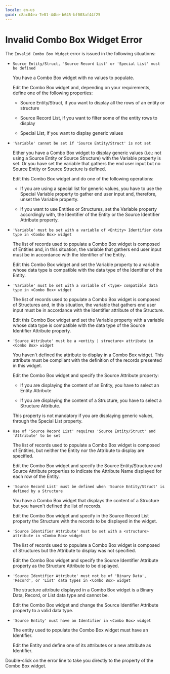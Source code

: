 ```yaml
---
locale: en-us
guid: c8ac04ea-7e81-44be-b645-bf003af44f25
---
```


# Invalid Combo Box Widget Error

The `Invalid Combo Box Widget` error is issued in the following situations:

* `Source Entity/Struct, 'Source Record List' or 'Special List' must be defined`
  
    You have a Combo Box widget with no values to populate.

    Edit the Combo Box widget and, depending on your requirements, define one of the following properties:
    
    * Source Entity/Struct, if you want to display all the rows of an entity or structure

    * Source Record List, if you want to filter some of the entity rows to display
    
    * Special List, if you want to display generic values

* `'Variable' cannot be set if 'Source Entity/Struct' is not set`
  
    Either you have a Combo Box widget to display generic values (i.e.: not using a Source Entity or Source Structure) with the Variable property is set. Or you have set the variable that gathers the end user input but no Source Entity or Source Structure is defined.

    Edit this Combo Box widget and do one of the following operations: 
    
    * If you are using a special list for generic values, you have to use the Special Variable property to gather end user input and, therefore, unset the Variable property. 

    * If you want to use Entities or Structures, set the Variable property accordingly with, the Identifier of the Entity or the Source Identifier Attribute property.

* `'Variable' must be set with a variable of <Entity> Identifier data type in <Combo Box> widget`
  
    The list of records used to populate a Combo Box widget is composed of Entities and, in this situation, the variable that gathers end user input must be in accordance with the Identifier of the Entity.

    Edit this Combo Box widget and set the Variable property to a variable whose data type is compatible with the data type of the Identifier of the Entity.

* `'Variable' must be set with a variable of <type> compatible data type in <Combo Box> widget`
  
    The list of records used to populate a Combo Box widget is composed of Structures and, in this situation, the variable that gathers end user input must be in accordance with the Identifier attribute of the Structure.

    Edit this Combo Box widget and set the Variable property with a variable whose data type is compatible with the data type of the Source Identifier Attribute property.

* `'Source Attribute' must be a <entity | structure> attribute in <Combo Box> widget`
  
    You haven't defined the attribute to display in a Combo Box widget. This attribute must be compliant with the definition of the records presented in this widget.

    Edit the Combo Box widget and specify the Source Attribute property:
    
    * If you are displaying the content of an Entity, you have to select an Entity Attribute
    
    * If you are displaying the content of a Structure, you have to select a Structure Attribute. 
    
    This property is not mandatory if you are displaying generic values, through the Special List property.

* `Use of 'Source Record List' requires 'Source Entity/Struct' and 'Attribute' to be set`
  
    The list of records used to populate a Combo Box widget is composed of Entities, but neither the Entity nor the Attribute to display are specified.

    Edit the Combo Box widget and specify the Source Entity/Structure and Source Attribute properties to indicate the Attribute Name displayed for each row of the Entity.

* `'Source Record List' must be defined when 'Source Entity/Struct' is defined by a Structure`
  
    You have a Combo Box widget that displays the content of a Structure but you haven't defined the list of records.

    Edit the Combo Box widget and specify in the Source Record List property the Structure with the records to be displayed in the widget.

* `'Source Identifier Attribute' must be set with a <structure> attribute in <Combo Box> widget`
  
    The list of records used to populate a Combo Box widget is composed of Structures but the Attribute to display was not specified.

    Edit the Combo Box widget and specify the Source Identifier Attribute property as the Structure Attribute to be displayed.

* `'Source Identifier Attribute' must not be of 'Binary Data', 'Record', or 'List' data types in <Combo Box> widget`
  
    The structure attribute displayed in a Combo Box widget is a Binary Data, Record, or List data type and cannot be.

    Edit the Combo Box widget and change the Source Identifier Attribute property to a valid data type.

* `'Source Entity' must have an Identifier in <Combo Box> widget`
  
    The entity used to populate the Combo Box widget must have an Identifier.

    Edit the Entity and define one of its attributes or a new attribute as Identifier.

Double-click on the error line to take you directly to the property of the Combo Box widget.
